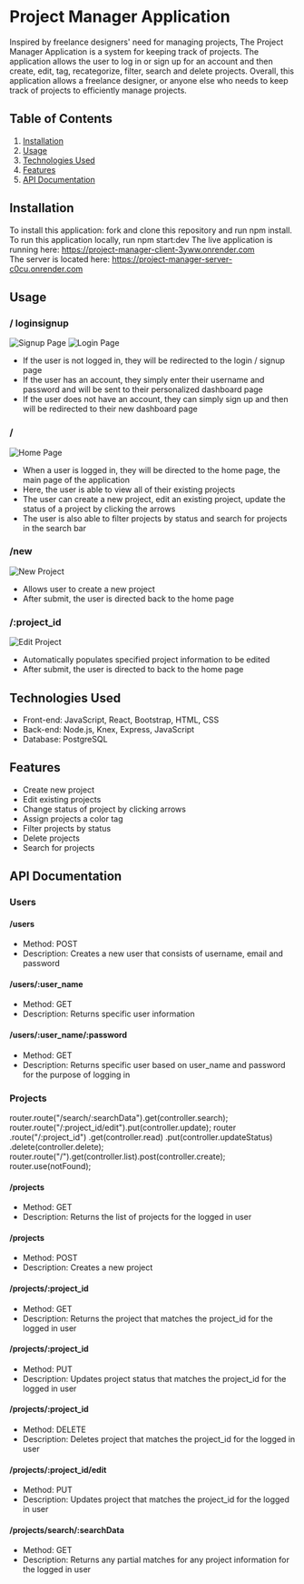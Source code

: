 # Project Manager Application

Inspired by freelance designers' need for managing projects, The Project Manager Application is a system for keeping track of projects. The application allows the user to log in or sign up for an account and then create, edit, tag, recategorize, filter, search and delete projects. Overall, this application allows a freelance designer, or anyone else who needs to keep track of projects to efficiently manage projects.

## Table of Contents

1. [Installation](#installation)
2. [Usage](#usage)
3. [Technologies Used](#technologies-used)
4. [Features](#features)
5. [API Documentation](#API-documentation)

## Installation

To install this application: fork and clone this repository and run npm install.
To run this application locally, run npm start:dev
The live application is running here: https://project-manager-client-3yww.onrender.com  
The server is located here: https://project-manager-server-c0cu.onrender.com

## Usage

### / loginsignup

![Signup Page](https://github.com/Kyle-Haesler/project-manager/blob/main/images/SignUpScreenShot.png?raw=true)
![Login Page](https://github.com/Kyle-Haesler/project-manager/blob/main/images/LogInScreenShot.png?raw=true)

- If the user is not logged in, they will be redirected to the login / signup page
- If the user has an account, they simply enter their username and password and will be sent to their personalized dashboard page
- If the user does not have an account, they can simply sign up and then will be redirected to their new dashboard page

### /

![Home Page](https://github.com/Kyle-Haesler/project-manager/blob/main/images/HomePageScreenShot.png?raw=true)

- When a user is logged in, they will be directed to the home page, the main page of the application
- Here, the user is able to view all of their existing projects
- The user can create a new project, edit an existing project, update the status of a project by clicking the arrows
- The user is also able to filter projects by status and search for projects in the search bar

### /new

![New Project](https://github.com/Kyle-Haesler/project-manager/blob/main/images/NewProjectScreenShot.png?raw=true)

- Allows user to create a new project
- After submit, the user is directed back to the home page

### /:project_id

![Edit Project](https://github.com/Kyle-Haesler/project-manager/blob/main/images/EditProjectScreenShot.png?raw=true)

- Automatically populates specified project information to be edited
- After submit, the user is directed to back to the home page

## Technologies Used

- Front-end: JavaScript, React, Bootstrap, HTML, CSS
- Back-end: Node.js, Knex, Express, JavaScript
- Database: PostgreSQL

## Features

- Create new project
- Edit existing projects
- Change status of project by clicking arrows
- Assign projects a color tag
- Filter projects by status
- Delete projects
- Search for projects

## API Documentation

### Users

#### /users

- Method: POST
- Description: Creates a new user that consists of username, email and password

#### /users/:user_name

- Method: GET
- Description: Returns specific user information

#### /users/:user_name/:password

- Method: GET
- Description: Returns specific user based on user_name and password for the purpose of logging in

### Projects

router.route("/search/:searchData").get(controller.search);
router.route("/:project_id/edit").put(controller.update);
router
.route("/:project_id")
.get(controller.read)
.put(controller.updateStatus)
.delete(controller.delete);
router.route("/").get(controller.list).post(controller.create);
router.use(notFound);

#### /projects

- Method: GET
- Description: Returns the list of projects for the logged in user

#### /projects

- Method: POST
- Description: Creates a new project

#### /projects/:project_id

- Method: GET
- Description: Returns the project that matches the project_id for the logged in user

#### /projects/:project_id

- Method: PUT
- Description: Updates project status that matches the project_id for the logged in user

#### /projects/:project_id

- Method: DELETE
- Description: Deletes project that matches the project_id for the logged in user

#### /projects/:project_id/edit

- Method: PUT
- Description: Updates project that matches the project_id for the logged in user

#### /projects/search/:searchData

- Method: GET
- Description: Returns any partial matches for any project information for the logged in user
